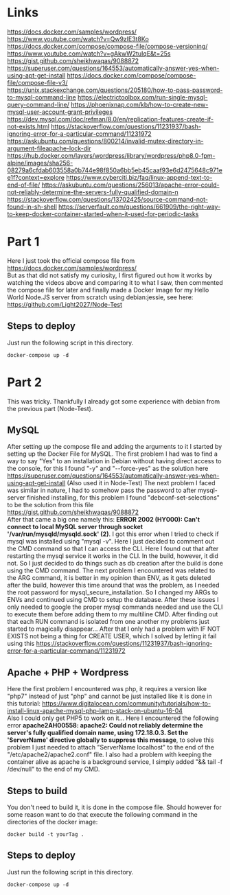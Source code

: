 # Links
https://docs.docker.com/samples/wordpress/
https://www.youtube.com/watch?v=Qw9zlE3t8Ko
https://docs.docker.com/compose/compose-file/compose-versioning/
https://www.youtube.com/watch?v=gAkwW2tuIqE&t=25s
https://gist.github.com/sheikhwaqas/9088872
https://superuser.com/questions/164553/automatically-answer-yes-when-using-apt-get-install 
https://docs.docker.com/compose/compose-file/compose-file-v3/
https://unix.stackexchange.com/questions/205180/how-to-pass-password-to-mysql-command-line
https://electrictoolbox.com/run-single-mysql-query-command-line/
https://phoenixnap.com/kb/how-to-create-new-mysql-user-account-grant-privileges
https://dev.mysql.com/doc/refman/8.0/en/replication-features-create-if-not-exists.html
https://stackoverflow.com/questions/11231937/bash-ignoring-error-for-a-particular-command/11231972
https://askubuntu.com/questions/800214/invalid-mutex-directory-in-argument-fileapache-lock-dir
https://hub.docker.com/layers/wordpress/library/wordpress/php8.0-fpm-alpine/images/sha256-08279a6cfdab603558a0b744e98f850a6bb5eb45caaf93e6d2475648c971ee1f?context=explore
https://www.cyberciti.biz/faq/linux-append-text-to-end-of-file/
https://askubuntu.com/questions/256013/apache-error-could-not-reliably-determine-the-servers-fully-qualified-domain-n
https://stackoverflow.com/questions/13702425/source-command-not-found-in-sh-shell
https://serverfault.com/questions/661909/the-right-way-to-keep-docker-container-started-when-it-used-for-periodic-tasks

# Part 1
Here I just took the official compose file from https://docs.docker.com/samples/wordpress/  
But as that did not satisfy my curiosity, I first figured out how it works by watching the videos above and comparing it to what I saw, then commented the compose file for later and finally made a Docker Image for my Hello World Node.JS server from scratch using debian:jessie, see here: https://github.com/Light2027/Node-Test

## Steps to deploy
Just run the following script in this directory.
```console
docker-compose up -d
```

# Part 2
This was tricky. Thankfully I already got some experience with debian from the previous part (Node-Test).

## MySQL
After setting up the compose file and adding the arguments to it I started by setting up the Docker File for MySQL. The first problem I had was to find a way to say "Yes" to an installation in Debian without having direct access to the console, for this I found "-y" and "--force-yes" as the solution here https://superuser.com/questions/164553/automatically-answer-yes-when-using-apt-get-install (Also used it in Node-Test) 
The next problem I faced was similar in nature, I had to somehow pass the password to after mysql-server finished installing, for this problem I found "debconf-set-selections" to be the solution from this file https://gist.github.com/sheikhwaqas/9088872  
After that came a big one namely this: **ERROR 2002 (HY000): Can't connect to local MySQL server through socket '/var/run/mysqld/mysqld.sock' (2)**. I got this error when I tried to check if mysql was installed using "mysql -v". Here I just decided to comment out the CMD command so that I can access the CLI. Here I found out that after restarting the mysql service it works in the CLI. In the build, however, it did not. So I just decided to do things such as db creation after the build is done using the CMD command. The next problem I encountered was related to the ARG command, it is better in my opinion than ENV, as it gets deleted after the build, however this time around that was the problem, as I needed the root password for mysql_secure_installation. So I changed my ARGs to ENVs and continued using CMD to setup the database. After these issues I only needed to google the proper mysql commands needed and use the CLI to execute them before adding them to my multiline CMD. After finding out that each RUN command is isolated from one another my problems just started to magically disappear... After that I only had a problem with IF NOT EXISTS not being a thing for CREATE USER, which I solved by letting it fail using this https://stackoverflow.com/questions/11231937/bash-ignoring-error-for-a-particular-command/11231972

## Apache + PHP + Wordpress
Here the first problem I encountered was php, it requires a version like "php7" instead of just "php" and cannot be just installed like it is done in this tutorial: https://www.digitalocean.com/community/tutorials/how-to-install-linux-apache-mysql-php-lamp-stack-on-ubuntu-16-04  
Also I could only get PHP5 to work on it...
Here I encountered the following error **apache2AH00558: apache2: Could not reliably determine the server's fully qualified domain name, using 172.18.0.3. Set the 'ServerName' directive globally to suppress this message**, to solve this problem I just needed to attach "ServerName localhost" to the end of the "/etc/apache2/apache2.conf" file.
I also had a problem with keeping the container alive as apache is a background service, I simply added "&& tail -f /dev/null" to the end of my CMD.


## Steps to build
You don't need to build it, it is done in the compose file.
Should however for some reason want to do that execute the following command in the directories of the docker image:
```console
docker build -t yourTag .
```

## Steps to deploy
Just run the following script in this directory.
```console
docker-compose up -d
```